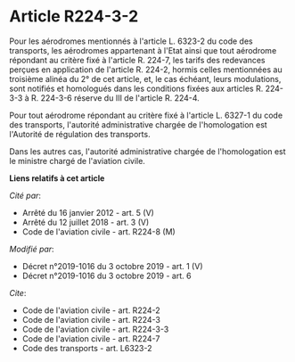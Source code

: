 # Article R224-3-2

Pour les aérodromes mentionnés à l'article L. 6323-2 du code des transports, les aérodromes appartenant à l'Etat ainsi que
tout aérodrome répondant au critère fixé à l'article R. 224-7, les tarifs des redevances perçues en application de l'article
R. 224-2, hormis celles mentionnées au troisième alinéa du 2° de cet article, et, le cas échéant, leurs modulations, sont
notifiés et homologués dans les conditions fixées aux articles R. 224-3-3 à R. 224-3-6 réserve du III de l'article R. 224-4.

Pour tout aérodrome répondant au critère fixé à l'article L. 6327-1 du code des transports, l'autorité administrative chargée
de l'homologation est l'Autorité de régulation des transports.

Dans les autres cas, l'autorité administrative chargée de l'homologation est le ministre chargé de l'aviation civile.

**Liens relatifs à cet article**

_Cité par_:

  - Arrêté du 16 janvier 2012 - art. 5 (V)
  - Arrêté du 12 juillet 2018 - art. 3 (V)
  - Code de l'aviation civile - art. R224-8 (M)

_Modifié par_:

  - Décret n°2019-1016 du 3 octobre 2019 - art. 1 (V)
  - Décret n°2019-1016 du 3 octobre 2019 - art. 6

_Cite_:

  - Code de l'aviation civile - art. R224-2
  - Code de l'aviation civile - art. R224-3
  - Code de l'aviation civile - art. R224-3-3
  - Code de l'aviation civile - art. R224-7
  - Code des transports - art. L6323-2

